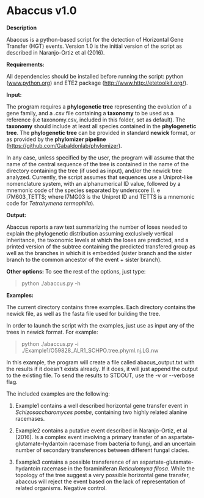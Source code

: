 # Abaccus v1.0

**Description**

Abaccus is a python-based script for the detection of Horizontal Gene Transfer (HGT) events. 
Version 1.0 is the initial version of the script as described in Naranjo-Ortiz et al (2016). 

**Requirements:**

All dependencies should be installed before running the script: python (www.python.org) and ETE2 package (http://www.http://etetoolkit.org/). 

**Input:**

The program requires a **phylogenetic tree** representing the evolution of a gene family, and a .csv file containing a **taxonomy** to be used as a reference (i.e taxonomy.csv, included in this folder, set as default). The **taxonomy** should include at least all species contained in the **phylogenetic tree**. The **phylogenetic tree** can be provided in standard **newick** format, or as provided by the **phylomizer pipeline** (https://github.com/Gabaldonlab/phylomizer). 

In any case, unless specified by the user, the program will assume that the name of the central sequence of the tree is contained in the name of the directory containing the tree (if used as input), and/or the newick tree analyzed. Currently, the script assumes that sequences use a Uniprot-like nomenclature system, with an alphanumerical ID value, followed by a mnemonic code of the species separated by underscore (I. e I7M603_TETTS; where I7MG03 is the Uniprot ID and TETTS is a mnemonic code for *Tetrahymena termophila*).

**Output:**

Abaccus reports a raw text summarizing the number of loses needed to explain the phylogenetic distribution assuming exclusively vertical inheritance, the taxonomic levels at which the loses are predicted, and a printed version of the subtree containing the predicted transfered group as well as the branches in which it is embedded (sister branch and the sister branch to the common ancestor of the event + sister branch).

**Other options:**
To see the rest of the options, just type:
> python ./abaccus.py -h





**Examples:**

The current directory contains three examples. Each directory contains the newick file, as well as the fasta file used for building the tree.

In order to launch the script with the examples, just use as input any of the trees in newick format. For example:
> python ./abaccus.py -i ./Example1/O59828_ALR1_SCHPO.tree.phyml.nj.LG.nw

In this example, the program will create a file called abacus_output.txt with the results if it doesn't exists already. If it does, it will just append the output to the existing file. To send the results to STDOUT, use the -v or --verbose flag.

The included examples are the following:
  
  1) Example1 contains a well described horizontal gene transfer event in *Schizosaccharomyces pombe*, containing two highly related alanine racemases.
  
  2) Example2 contains a putative event described in Naranjo-Ortiz, et al (2016). Is a complex event involving a primary transfer of an aspartate-glutamate-hydantoin racemase from bacteria to fungi, and an uncertain number of secondary transferences between different fungal clades.
  
  3) Example3 contains a possible transference of an aspartate-glutamate-hydantoin racemase in the foraminiferan *Reticulomyxa 
  filosa*. While the topology of the tree suggest a very possible horizontal gene transfer, abaccus will reject the event based on the lack of representation of related organisms. Negative control.
